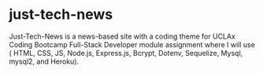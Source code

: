 # just-tech-news
Just-Tech-News is a news-based site with a coding theme for UCLAx Coding Bootcamp Full-Stack Developer module assignment where I will use ( HTML, CSS, JS, Node.js, Express.js, Bcrypt, Dotenv, Sequelize, Mysql, mysql2, and Heroku). 
